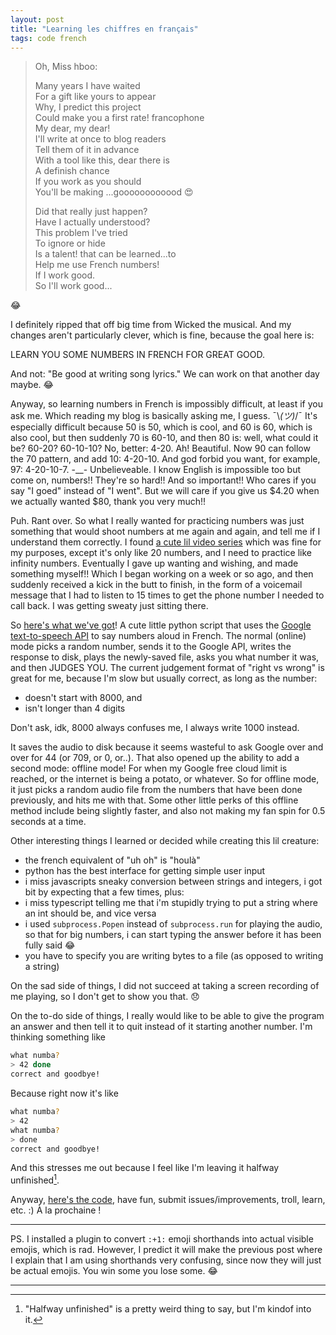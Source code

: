 ```yaml
---
layout: post
title: "Learning les chiffres en français"
tags: code french
---
```


>Oh, Miss hboo:
>
>Many years I have waited  
For a gift like yours to appear  
Why, I predict this project  
Could make you a first rate! francophone  
My dear, my dear!  
I'll write at once to blog readers  
Tell them of it in advance  
With a tool like this, dear there is  
A definish chance  
If you work as you should  
You'll be making ...goooooooooood :heart_eyes:
>
>Did that really just happen?  
Have I actually understood?  
This problem I've tried  
To ignore or hide  
Is a talent! that can be learned...to  
Help me use French numbers!  
If I work good.  
So I'll work good...

:joy:

I definitely ripped that off big time from Wicked the musical. And my changes aren't particularly clever, which is fine, because the goal here is:

LEARN YOU SOME NUMBERS IN FRENCH FOR GREAT GOOD.

And not: "Be good at writing song lyrics." We can work on that another day maybe. :joy:

<!--more-->

Anyway, so learning numbers in French is impossibly difficult, at least if you ask me. Which reading my blog is basically asking me, I guess. ¯\\_(ツ)_/¯ It's especially difficult because 50 is 50, which is cool, and 60 is 60, which is also cool, but then suddenly 70 is 60-10, and then 80 is: well, what could it be? 60-20? 60-10-10? No, better: 4-20. Ah! Beautiful. Now 90 can follow the 70 pattern, and add 10: 4-20-10. And god forbid you want, for example, 97: 4-20-10-7. -_\_- Unbelieveable. I know English is impossible too but come on, numbers!! They're so hard!! And so important!! Who cares if you say "I goed" instead of "I went". But we will care if you give us $4.20 when we actually wanted $80, thank you very much!!

Puh. Rant over. So what I really wanted for practicing numbers was just something that would shoot numbers at me again and again, and tell me if I understand them correctly. I found [a cute lil video series](https://www.youtube.com/watch?v=3rd_haB5V0c) which was fine for my purposes, except it's only like 20 numbers, and I need to practice like infinity numbers. Eventually I gave up wanting and wishing, and made something myself!! Which I began working on a week or so ago, and then suddenly received a kick in the butt to finish, in the form of a voicemail message that I had to listen to 15 times to get the phone number I needed to call back. I was getting sweaty just sitting there.

So [here's what we've got](https://github.com/heatherbooker/pratiquer-chiffres)! A cute little python script that uses the [Google text-to-speech API](https://cloud.google.com/text-to-speech) to say numbers aloud in French. The normal (online) mode picks a random number, sends it to the Google API, writes the response to disk, plays the newly-saved file, asks you what number it was, and then JUDGES YOU. The current judgement format of "right vs wrong" is great for me, because I'm slow but usually correct, as long as the number:

- doesn't start with 8000, and
- isn't longer than 4 digits

Don't ask, idk, 8000 always confuses me, I always write 1000 instead.

It saves the audio to disk because it seems wasteful to ask Google over and over for 44 (or 709, or 0, or..). That also opened up the ability to add a second mode: offline mode! For when my Google free cloud limit is reached, or the internet is being a potato, or whatever. So for offline mode, it just picks a random audio file from the numbers that have been done previously, and hits me with that. Some other little perks of this offline method include being slightly faster, and also not making my fan spin for 0.5 seconds at a time.

Other interesting things I learned or decided while creating this lil creature:

- the french equivalent of "uh oh" is "houlà"
- python has the best interface for getting simple user input
- i miss javascripts sneaky conversion between strings and integers, i got bit by expecting that a few times, plus:
- i miss typescript telling me that i'm stupidly trying to put a string where an int should be, and vice versa
- i used `subprocess.Popen` instead of `subprocess.run` for playing the audio, so that for big numbers, i can start typing the answer before it has been fully said :joy:
- you have to specify you are writing bytes to a file (as opposed to writing a string)

On the sad side of things, I did not succeed at taking a screen recording of me playing, so I don't get to show you that. :disappointed:

On the to-do side of things, I really would like to be able to give the program an answer and then tell it to quit instead of it starting another number. I'm thinking something like

```sh
what numba?
> 42 done
correct and goodbye!
```

Because right now it's like

```sh
what numba?
> 42
what numba?
> done
correct and goodbye!
```

And this stresses me out because I feel like I'm leaving it halfway unfinished[^1].

Anyway, [here's the code](https://github.com/heatherbooker/pratiquer-chiffres), have fun, submit issues/improvements, troll, learn, etc. :) À la prochaine !

-----

PS. I installed a plugin to convert `:+1:` emoji shorthands into actual visible emojis, which is rad. However, I predict it will make the previous post where I explain that I am using shorthands very confusing, since now they will just be actual emojis. You win some you lose some. :joy:

-----

[^1]: "Halfway unfinished" is a pretty weird thing to say, but I'm kindof into it.
